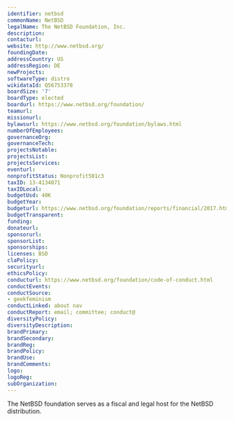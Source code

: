 ```yaml
---
identifier: netbsd
commonName: NetBSD
legalName: The NetBSD Foundation, Inc.
description:
contacturl:
website: http://www.netbsd.org/
foundingDate:
addressCountry: US
addressRegion: DE
newProjects:
softwareType: distro
wikidataId: Q56753378
boardSize: '7'
boardType: elected
boardurl: https://www.netbsd.org/foundation/
teamurl:
missionurl:
bylawsurl: https://www.netbsd.org/foundation/bylaws.html
numberOfEmployees:
governanceOrg:
governanceTech:
projectsNotable:
projectsList:
projectsServices:
eventurl:
nonprofitStatus: Nonprofit501c3
taxID: 13-4134071
taxIDLocal:
budgetUsd: 40K
budgetYear:
budgeturl: https://www.netbsd.org/foundation/reports/financial/2017.html
budgetTransparent:
funding:
donateurl:
sponsorurl:
sponsorList:
sponsorships:
licenses: BSD
claPolicy:
securityurl:
ethicsPolicy:
conducturl: https://www.netbsd.org/foundation/code-of-conduct.html
conductEvents:
conductSource: 
- geekfeminism
conductLinked: about nav
conductReport: email; committee; conduct@
diversityPolicy:
diversityDescription:
brandPrimary:
brandSecondary:
brandReg:
brandPolicy:
brandUse:
brandComments:
logo:
logoReg:
subOrganization:
---
```


The NetBSD foundation serves as a fiscal and legal host for the NetBSD distribution.
